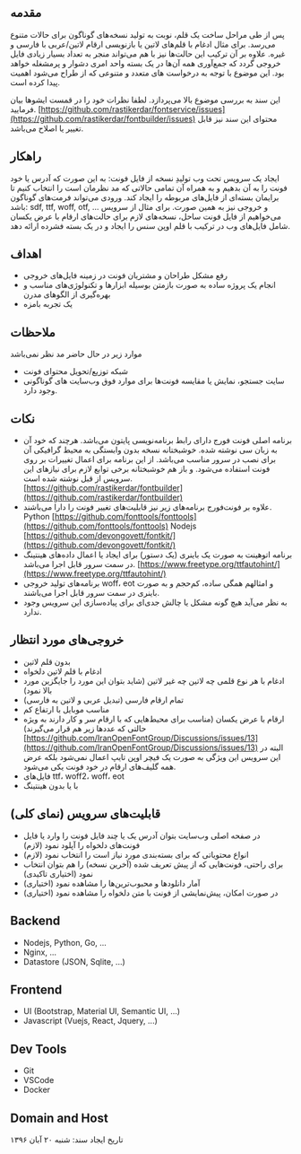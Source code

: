 ## مقدمه
پس از طی مراحل ساخت یک قلم، نوبت به تولید نسخه‌های گوناگون برای حالات متنوع می‌رسد. برای مثال ادغام با قلم‌های لاتین یا بازنویسی ارقام لاتین/عربی با فارسی و غیره. علاوه بر آن ترکیب این حالت‌ها نیز با هم می‌تواند منجر به تعداد بسیار زیادی فایل خروجی گردد که جمع‌آوری همه آن‌ها در یک بسته واحد امری دشوار و پرمشغله خواهد بود. این موضوع با توجه به درخواست ‌های متعدد و متنوعی که از طراح می‌شود اهمیت پیدا کرده است.

این سند به بررسی موضوع بالا می‌پردازد. لطفا نظرات خود را در قمست ایشو‌ها بیان فرمایید.
[https://github.com/rastikerdar/fontservice/issues](https://github.com/rastikerdar/fontbuilder/issues)
محتوای این سند نیز قابل تغییر یا اصلاح می‌باشد.

## راهکار
ایجاد یک سرویس تحت وب تولیدِ نسخه از فایل فونت:
به این صورت که آدرس یا خود فونت را به آن بدهیم و به همراه آن تمامی حالاتی که مد نظرمان است را انتخاب کنیم تا برایمان بسته‌ای از فایل‌های مربوطه را ایجاد کند. ورودی می‌تواند فرمت‌های گوناگون باشد:
sdf, ttf, woff, otf, ...
و خروجی نیز به همین صورت. برای مثال از سرویس می‌خواهیم از فایل فونت ساحل، نسخه‌های لازم برای حالت‌های ارقام با عرض یکسان شامل فایل‌های وب در ترکیب با قلم اوپن سنس را ایجاد و در یک بسته فشرده ارائه دهد.

## اهداف
- رفع مشکل طراحان و مشتریان فونت در زمینه فایل‌های خروجی
- انجام یک پروژه ساده به صورت بازمتن بوسیله ابزارها و تکنولوژی‌های مناسب و بهره‌گیری از الگوهای مدرن
- یک تجربه بامزه

## ملاحظات
موارد زیر در حال حاضر مد نظر نمی‌باشد
- شبکه توزیع/تحویل محتوای فونت
- سایت جستجو، نمایش یا مقایسه فونت‌ها
برای موارد فوق وب‌سایت های گوناگونی وجود دارد.

## نکات
- برنامه اصلی فونت فورج دارای رابط برنامه‌نویسی پایتون می‌باشد. هرچند که خود آن به زبان سی نوشته شده. خوشبختانه نسخه بدون وابستگی به محیط گرافیکی آن برای نصب در سرور مناسب می‌باشد. از این برنامه برای اعمال تغییرات بر روی فونت استفاده می‌شود. و باز هم خوشبختانه برخی توابع لازم برای نیازهای این سرویس از قبل نوشته شده است.
[https://github.com/rastikerdar/fontbuilder](https://github.com/rastikerdar/fontbuilder)
- علاوه بر فونت‌فورج برنامه‌های زیر نیز قابلیت‌های تغییر فونت را دارا می‌باشند.
Python [https://github.com/fonttools/fonttools](https://github.com/fonttools/fonttools)
Nodejs [https://github.com/devongovett/fontkit/](https://github.com/devongovett/fontkit/)
- برنامه اتوهینت به صورت یک باینری (یک دستور) برای ایجاد یا اعمال داده‌های هینتینگ در سمت سرور قابل اجرا می‌باشد.
[https://www.freetype.org/ttfautohint/](https://www.freetype.org/ttfautohint/)
- برنامه‌های تولید خروجی woff، eot و امثالهم همگی ساده، کم‌حجم و به صورت باینری در سمت سرور قابل اجرا می‌باشند.
- به نظر می‌آید هیچ گونه مشکل یا چالش جدی‌ای برای پیاده‌سازی این سرویس وجود ندارد.

## خروجی‌های مورد انتظار
- بدون قلم لاتین
- ادغام با قلم لاتین دلخواه
- ادغام با هر نوع قلمی چه لاتین چه غیر لاتین (شاید بتوان این مورد را جایگزین مورد بالا نمود)
- تمام ارقام فارسی (تبدیل عربی و لاتین به فارسی)
- مناسب موبایل با ارتفاع کم
- ارقام با عرض یکسان (مناسب برای محیط‌هایی که با ارقام سر و کار دارند به ویژه حالتی که عددها زیر هم قرار می‌گیرند)
[https://github.com/IranOpenFontGroup/Discussions/issues/13](https://github.com/IranOpenFontGroup/Discussions/issues/13)
البته در این سرویس این ويژگی به صورت یک فیچر اوپن تایپ اعمال نمی‌شود بلکه عرض همه گلیف‌های ارقام در خود فونت یکی می‌شود.
- فایل‌های ttf، woff2، woff، eot
- با یا بدون هینتینگ

## قابلیت‌های سرویس (نمای کلی)
- در صفحه اصلی وب‌سایت بتوان آدرس یک یا چند فایل فونت را وارد یا فایل فونت‌های دلخواه را آپلود نمود (لازم)
- انواع محتویاتی که برای بسته‌بندی مورد نیاز است را انتخاب نمود (لازم)
- برای راحتی، فونت‌هایی که از پیش تعریف شده (آخرین نسخه) را هم بتوان انتخاب نمود (اختیاری تاکیدی)
- آمار دانلودها و محبوب‌ترین‌ها را مشاهده نمود (اختیاری)
- در صورت امکان، پیش‌نمایشی از فونت‌ با متن دلخواه را مشاهده نمود (اختیاری)

## Backend
- Nodejs, Python, Go, ...
- Nginx, ...
- Datastore (JSON, Sqlite, ...)

## Frontend
- UI (Bootstrap, Material UI, Semantic UI, ...)
- Javascript (Vuejs, React, Jquery, ...)

## Dev Tools
- Git
- VSCode
- Docker

## Domain and Host


تاریخ ایجاد سند: شنبه ۲۰ آبان ۱۳۹۶
